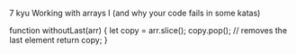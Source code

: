 7 kyu
Working with arrays I (and why your code fails in some katas)

function withoutLast(arr) {
let copy = arr.slice();
  copy.pop(); // removes the last element
  return copy;
}
